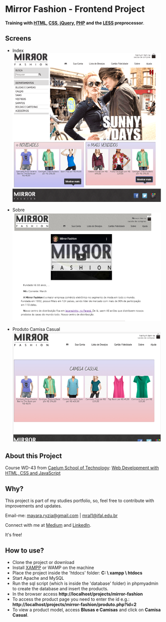 # Mirror Fashion - Frontend Project 


**Training with [HTML](https://www.w3.org/TR/html52/), [CSS](https://www.w3.org/Style/CSS/), [jQuery](https://jquery.com/), [PHP](https://www.php.net/manual/pt_BR/intro-whatis.php) and the [LESS](http://lesscss.org/) preprocessor**.

## Screens

- Index
![Index](https://raw.githubusercontent.com/mayararysia/mirror-fashion/master/screenshots/index.png)

- Sobre
![Index](https://raw.githubusercontent.com/mayararysia/mirror-fashion/master/screenshots/sobre.png)

- Produto Camisa Casual
![Produto Camisa Casual](https://raw.githubusercontent.com/mayararysia/mirror-fashion/master/screenshots/camisa-casual.png)

## About this Project

Course WD-43 from [Caelum School of Technology](https://www.caelum.com.br/): [Web Development with HTML, CSS and JavaScript](https://www.caelum.com.br/download/caelum-html-css-javascript.pdf)

## Why?

This project is part of my studies portfolio, so, feel free to contribute with improvements and updates.

Email-me: mayara.ryzia@gmail.com | mral1@ifal.edu.br

Connect with me at [Medium](https://medium.com/@mayararysia) and [LinkedIn](https://www.linkedin.com/in/rysia/).

It's free!

## How to use?

* Clone the project or download
* Install [XAMPP](https://www.apachefriends.org/pt_br/index.html) or WAMP on the machine
* Place the project inside the 'htdocs' folder: **C: \ xampp \ htdocs**
* Start  Apache and MySQL
* Run the sql script (which is inside the 'database' folder) in phpmyadmin to create the database and insert the products.
* In the browser access **http://localhost/projects/mirror-fashion**
* To access the product page you need to enter the id e.g.: **http://localhost/projects/mirror-fashion/produto.php?id=2**
* To view a product model, access **Blusas e Camisas** and click on **Camisa Casual**.
